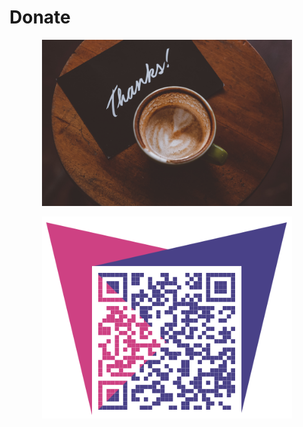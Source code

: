 # Donate

<p align="center">
  <a href="" target="blank"><img src="./images/tks.jpg" width="400" alt="Donate" /></a>
</p>

<p align="center">
  <a href="" target="blank"><img src="./images/donate.png" width="400" alt="Donate" /></a>
</p>

